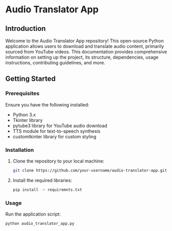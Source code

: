 # Audio Translator App

## Introduction

Welcome to the Audio Translator App repository! This open-source Python application allows users to download and translate audio content, primarily sourced from YouTube videos. This documentation provides comprehensive information on setting up the project, its structure, dependencies, usage instructions, contributing guidelines, and more.

## Getting Started

### Prerequisites

Ensure you have the following installed:

- Python 3.x
- Tkinter library
- pytube3 library for YouTube audio download
- TTS module for text-to-speech synthesis
- customtkinter library for custom styling

### Installation

1. Clone the repository to your local machine:

    ```bash
    git clone https://github.com/your-username/audio-translator-app.git
    ```

2. Install the required libraries:

    ```bash
    pip install -r requiremnts.txt
    ```

### Usage

Run the application script:

```bash
python audio_translator_app.py
